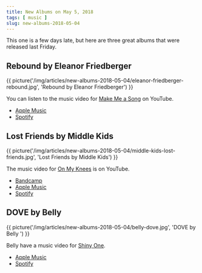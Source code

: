 ```yaml
---
title: New Albums on May 5, 2018
tags: [ music ]
slug: new-albums-2018-05-04
---
```


This one is a few days late, but here are three great albums that were released last Friday.

## Rebound by Eleanor Friedberger

{{ picture('/img/articles/new-albums-2018-05-04/eleanor-friedberger-rebound.jpg', 'Rebound by Eleanor Friedberger') }}

You can listen to the music video for [Make Me a Song](https://www.youtube.com/watch?v=wmjcSz8aV1Y) on YouTube.

- [Apple Music](https://itunes.apple.com/at/album/rebound/1334965613?l=en)
- [Spotify](https://open.spotify.com/album/0oOqcEOKXsr3f6cfIfZqrX)

## Lost Friends by Middle Kids

{{ picture('/img/articles/new-albums-2018-05-04/middle-kids-lost-friends.jpg', 'Lost Friends by Middle Kids') }}

The music video for [On My Knees](https://www.youtube.com/watch?v=yMuDiu1gzdE) is on YouTube.

- [Bandcamp](https://middlekids.bandcamp.com/album/lost-friends)
- [Apple Music](https://itunes.apple.com/at/album/lost-friends/1339205639?l=en)
- [Spotify](https://open.spotify.com/album/0sF684xABPfE5ywOMLNqDq)

## DOVE by Belly

{{ picture('/img/articles/new-albums-2018-05-04/belly-dove.jpg', 'DOVE by Belly
') }}

Belly have a music video for [Shiny One](https://www.youtube.com/watch?v=prF1CdzjTZ4).

- [Apple Music](https://itunes.apple.com/at/album/dove/1343422246?l=en)
- [Spotify](https://open.spotify.com/album/2vS00kkKsWIzCV8YGceoDK)
